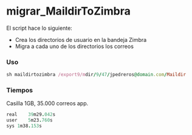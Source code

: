 # migrar_MaildirToZimbra

El script hace lo siguiente:

* Crea los directorios de usuario en la bandeja Zimbra
* Migra a cada uno de los directorios los correos

### Uso
```ruby
sh maildirtozimbra /export9/mdir/9/47/jpedreros@domain.com/Maildir
``` 
### Tiempos
Casilla 1GB, 35.000 correos app.
```ruby
real	39m29.042s
user	5m23.760s
sys	1m38.153s
```
